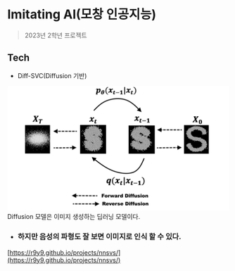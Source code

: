 # Imitating AI(모창 인공지능)
> 2023년 2학년 프로젝트

## Tech
- Diff-SVC(Diffusion 기반)
<img src="./img/diffusion.png">
Diffusion 모델은 이미지 생성하는 딥러닝 모델이다.

- <h3>하지만 음성의 파형도 잘 보면 이미지로 인식 할 수 있다.</h3>

[https://r9y9.github.io/projects/nnsvs/](https://r9y9.github.io/projects/nnsvs/)
 